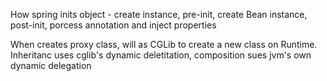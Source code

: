How spring inits object - create instance, pre-init,  create Bean instance, post-init, porcess annotation and inject properties

When creates proxy class, will as CGLib to create a new class on Runtime. Inheritanc uses cglib's dynamic deletitation, composition sues jvm's own dynamic delegation




